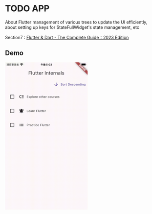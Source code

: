 # TODO APP

About Flutter management of various trees to update the UI efficiently, about setting up keys for StateFullWidget's state management, etc

Section7 : [Flutter & Dart - The Complete Guide：2023 Edition](https://www.udemy.com/course/learn-flutter-dart-to-build-ios-android-apps/)

## Demo
<img src="todo.gif" width="270" />
